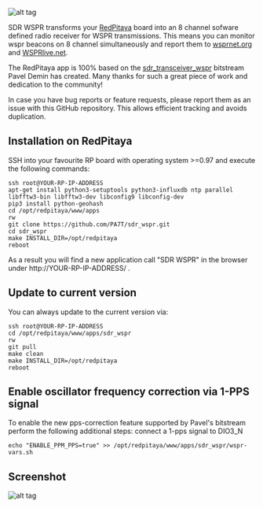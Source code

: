![alt tag](https://raw.githubusercontent.com/PA7T/sdr_wspr/master/info/icon.png)

SDR WSPR transforms your [RedPitaya](http://redpitaya.com/) board into an 8 channel sofware defined radio receiver for WSPR transmissions. This means you can monitor wspr beacons on 8 channel simultaneously and report them to [wsprnet.org](http://wsprnet.org/) and [WSPRlive.net](https://wsprlive.net/).

The RedPitaya app is 100% based on the [sdr_transceiver_wspr](http://pavel-demin.github.io/red-pitaya-notes/sdr-transceiver-wspr/) bitstream Pavel Demin has created. Many thanks for such a great piece of work and dedication to the community!

In case you have bug reports or feature requests, please report them as an issue with this GitHub repository. This allows efficient tracking and avoids duplication.

## Installation on RedPitaya
SSH into your favourite RP board with operating system >=0.97 and execute the following commands:
```shell
ssh root@YOUR-RP-IP-ADDRESS
apt-get install python3-setuptools python3-influxdb ntp parallel libfftw3-bin libfftw3-dev libconfig9 libconfig-dev
pip3 install python-geohash
cd /opt/redpitaya/www/apps
rw
git clone https://github.com/PA7T/sdr_wspr.git
cd sdr_wspr
make INSTALL_DIR=/opt/redpitaya
reboot
```
As a result you will find a new application call "SDR WSPR" in the browser under http://YOUR-RP-IP-ADDRESS/ .

## Update to current version
You can always update to the current version via:
```shell
ssh root@YOUR-RP-IP-ADDRESS
cd /opt/redpitaya/www/apps/sdr_wspr
rw
git pull
make clean
make INSTALL_DIR=/opt/redpitaya
reboot
```
## Enable oscillator frequency correction via 1-PPS signal
To enable the new pps-correction feature supported by Pavel's bitstream perform the following additional steps:
connect a 1-pps signal to DIO3_N
```shell
echo "ENABLE_PPM_PPS=true" >> /opt/redpitaya/www/apps/sdr_wspr/wspr-vars.sh
```

## Screenshot
![alt tag](https://raw.githubusercontent.com/PA7T/sdr_wspr/master/info/screenshot.png)

